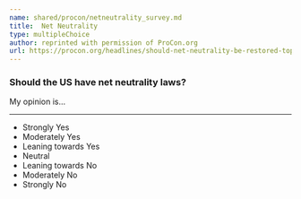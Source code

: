 ```yaml
---
name: shared/procon/netneutrality_survey.md
title:  Net Neutrality 
type: multipleChoice
author: reprinted with permission of ProCon.org
url: https://procon.org/headlines/should-net-neutrality-be-restored-top-3-pros-and-cons/ 
---
```


###  Should the US have net neutrality laws?

My opinion is...

---

- Strongly Yes
- Moderately Yes
- Leaning towards Yes
- Neutral
- Leaning towards No
- Moderately No
- Strongly No

